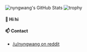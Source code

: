 ![nyngwang's GitHub Stats](https://github-readme-stats.vercel.app/api?username=nyngwang&count_private=true&show_icons=true&theme=tokyonight)
![trophy](https://github-profile-trophy.vercel.app/?username=nyngwang)

#### 👋 Hi hi

#### 📫 Contact

- [/u/nyngwang on reddit](https://afk;sdjf;lkasdjfkl;ajsd;klfjas;lkdjf)

<!--
**ibhagwan/ibhagwan** is a ✨ _special_ ✨ repository because its `README.md` (this file) appears on your GitHub profile.

Here are some ideas to get you started:

- 🔭 I’m currently working on ...
- 🌱 I’m currently learning ...
- 👯 I’m looking to collaborate on ...
- 🤔 I’m looking for help with ...
- 💬 Ask me about ...
- 📫 How to reach me: ...
- 😄 Pronouns: ...
- ⚡ Fun fact: ...
-->

